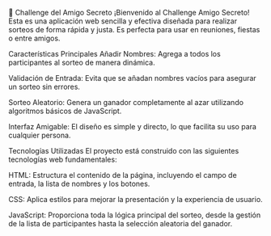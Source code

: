 🎁 Challenge del Amigo Secreto
¡Bienvenido al Challenge Amigo Secreto! Esta es una aplicación web sencilla y efectiva diseñada para realizar sorteos de forma rápida y justa. Es perfecta para usar en reuniones, fiestas o entre amigos.

Características Principales
Añadir Nombres: Agrega a todos los participantes al sorteo de manera dinámica.

Validación de Entrada: Evita que se añadan nombres vacíos para asegurar un sorteo sin errores.

Sorteo Aleatorio: Genera un ganador completamente al azar utilizando algoritmos básicos de JavaScript.

Interfaz Amigable: El diseño es simple y directo, lo que facilita su uso para cualquier persona.

Tecnologías Utilizadas
El proyecto está construido con las siguientes tecnologías web fundamentales:

HTML: Estructura el contenido de la página, incluyendo el campo de entrada, la lista de nombres y los botones.

CSS: Aplica estilos para mejorar la presentación y la experiencia de usuario.

JavaScript: Proporciona toda la lógica principal del sorteo, desde la gestión de la lista de participantes hasta la selección aleatoria del ganador.
